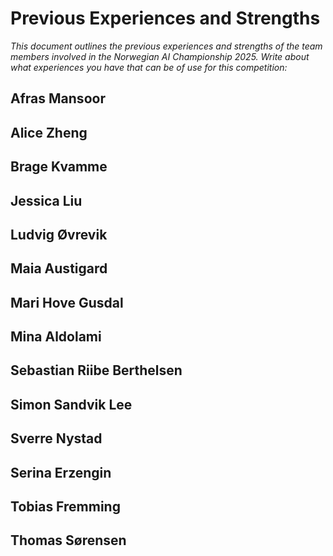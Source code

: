 # Previous Experiences and Strengths
*This document outlines the previous experiences and strengths of the team members involved in the Norwegian AI Championship 2025. Write about what experiences you have that can be of use for this competition:*

## Afras Mansoor

## Alice Zheng

## Brage Kvamme

## Jessica Liu

## Ludvig Øvrevik

## Maia Austigard

## Mari Hove Gusdal

## Mina Aldolami

## Sebastian Riibe Berthelsen

## Simon Sandvik Lee

## Sverre Nystad

## Serina Erzengin

## Tobias Fremming

## Thomas Sørensen

